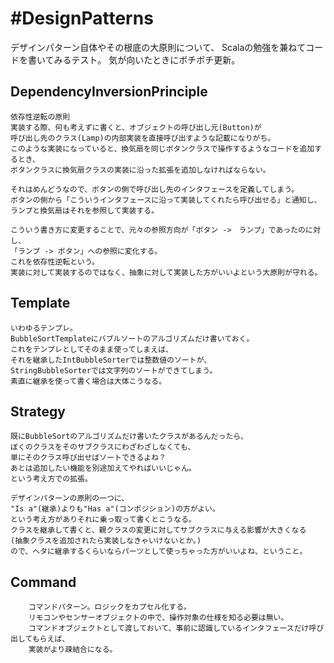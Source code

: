 #DesignPatterns
==============
デザインパターン自体やその根底の大原則について、
Scalaの勉強を兼ねてコードを書いてみるテスト。
気が向いたときにボチボチ更新。

## DependencyInversionPrinciple
	依存性逆転の原則
	実装する際、何も考えずに書くと、オブジェクトの呼び出し元(Button)が
	呼び出し先のクラス(Lamp)の内部実装を直接呼び出すような記載になりがち。
	このような実装になっていると、換気扇を同じボタンクラスで操作するようなコードを追加するとき、
	ボタンクラスに換気扇クラスの実装に沿った拡張を追加しなければならない。
	
	それはめんどうなので、ボタンの側で呼び出し先のインタフェースを定義してしまう。
	ボタンの側から「こういうインタフェースに沿って実装してくれたら呼び出せる」と通知し、
	ランプと換気扇はそれを参照して実装する。
	
	こういう書き方に変更することで、元々の参照方向が「ボタン ->　ランプ」であったのに対し、
	「ランプ -> ボタン」への参照に変化する。
	これを依存性逆転という。
	実装に対して実装するのではなく、抽象に対して実装した方がいいよという大原則が守れる。
	

## Template
	いわゆるテンプレ。
	BubbleSortTemplateにバブルソートのアルゴリズムだけ書いておく。
	これをテンプレとしてそのまま使ってしまえば、
	それを継承したIntBubbleSorterでは整数値のソートが、
	StringBubbleSorterでは文字列のソートができてしまう。
	素直に継承を使って書く場合は大体こうなる。
	

## Strategy
	既にBubbleSortのアルゴリズムだけ書いたクラスがあるんだったら、
	ぼくのクラスをそのサブクラスにわざわざしなくても、
	単にそのクラス呼び出せばソートできるよね？
	あとは追加したい機能を別途加えてやればいいじゃん。
	という考え方での拡張。
	
	デザインパターンの原則の一つに、
	"Is a"(継承)よりも"Has a"(コンポジション)の方がよい。
	という考え方がありそれに乗っ取って書くとこうなる。
	クラスを継承して書くと、親クラスの変更に対してサブクラスに与える影響が大きくなる
	(抽象クラスを追加されたら実装しなきゃいけないとか。)
	ので、ヘタに継承するくらいならパーツとして使っちゃった方がいいよね、ということ。
			

## Command
		コマンドパターン。ロジックをカプセル化する。
		リモコンやセンサーオブジェクトの中で、操作対象の仕様を知る必要は無い。
		コマンドオブジェクトとして渡しておいて、事前に認識しているインタフェースだけ呼び出してもらえば、
		実装がより疎結合になる。
		
